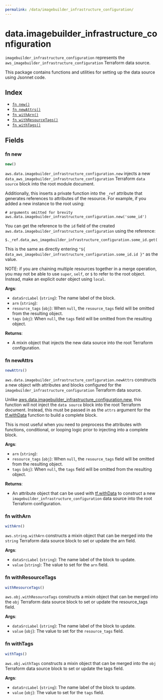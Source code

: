 ```yaml
---
permalink: /data/imagebuilder_infrastructure_configuration/
---
```


# data.imagebuilder_infrastructure_configuration

`imagebuilder_infrastructure_configuration` represents the `aws_imagebuilder_infrastructure_configuration` Terraform data source.



This package contains functions and utilities for setting up the data source using Jsonnet code.


## Index

* [`fn new()`](#fn-new)
* [`fn newAttrs()`](#fn-newattrs)
* [`fn withArn()`](#fn-witharn)
* [`fn withResourceTags()`](#fn-withresourcetags)
* [`fn withTags()`](#fn-withtags)

## Fields

### fn new

```ts
new()
```


`aws.data.imagebuilder_infrastructure_configuration.new` injects a new `data_aws_imagebuilder_infrastructure_configuration` Terraform `data source`
block into the root module document.

Additionally, this inserts a private function into the `_ref` attribute that generates references to attributes of the
resource. For example, if you added a new instance to the root using:

    # arguments omitted for brevity
    aws.data.imagebuilder_infrastructure_configuration.new('some_id')

You can get the reference to the `id` field of the created `aws.data.imagebuilder_infrastructure_configuration` using the reference:

    $._ref.data_aws_imagebuilder_infrastructure_configuration.some_id.get('id')

This is the same as directly entering `"${ data_aws_imagebuilder_infrastructure_configuration.some_id.id }"` as the value.

NOTE: if you are chaining multiple resources together in a merge operation, you may not be able to use `super`, `self`,
or `$` to refer to the root object. Instead, make an explicit outer object using `local`.

**Args**:
  - `dataSrcLabel` (`string`): The name label of the block.
  - `arn` (`string`): 
  - `resource_tags` (`obj`):  When `null`, the `resource_tags` field will be omitted from the resulting object.
  - `tags` (`obj`):  When `null`, the `tags` field will be omitted from the resulting object.

**Returns**:
- A mixin object that injects the new data source into the root Terraform configuration.


### fn newAttrs

```ts
newAttrs()
```


`aws.data.imagebuilder_infrastructure_configuration.newAttrs` constructs a new object with attributes and blocks configured for the `imagebuilder_infrastructure_configuration`
Terraform data source.

Unlike [aws.data.imagebuilder_infrastructure_configuration.new](#fn-new), this function will not inject the `data source`
block into the root Terraform document. Instead, this must be passed in as the `attrs` argument for the
[tf.withData](https://github.com/tf-libsonnet/core/tree/main/docs#fn-withdata) function to build a complete block.

This is most useful when you need to preprocess the attributes with functions, conditional, or looping logic prior to
injecting into a complete block.

**Args**:
  - `arn` (`string`): 
  - `resource_tags` (`obj`):  When `null`, the `resource_tags` field will be omitted from the resulting object.
  - `tags` (`obj`):  When `null`, the `tags` field will be omitted from the resulting object.

**Returns**:
  - An attribute object that can be used with [tf.withData](https://github.com/tf-libsonnet/core/tree/main/docs#fn-withdata) to construct a new `imagebuilder_infrastructure_configuration` data source into the root Terraform configuration.


### fn withArn

```ts
withArn()
```

`aws.string.withArn` constructs a mixin object that can be merged into the `string`
Terraform data source block to set or update the arn field.



**Args**:
  - `dataSrcLabel` (`string`): The name label of the block to update.
  - `value` (`string`): The value to set for the `arn` field.


### fn withResourceTags

```ts
withResourceTags()
```

`aws.obj.withResourceTags` constructs a mixin object that can be merged into the `obj`
Terraform data source block to set or update the resource_tags field.



**Args**:
  - `dataSrcLabel` (`string`): The name label of the block to update.
  - `value` (`obj`): The value to set for the `resource_tags` field.


### fn withTags

```ts
withTags()
```

`aws.obj.withTags` constructs a mixin object that can be merged into the `obj`
Terraform data source block to set or update the tags field.



**Args**:
  - `dataSrcLabel` (`string`): The name label of the block to update.
  - `value` (`obj`): The value to set for the `tags` field.
